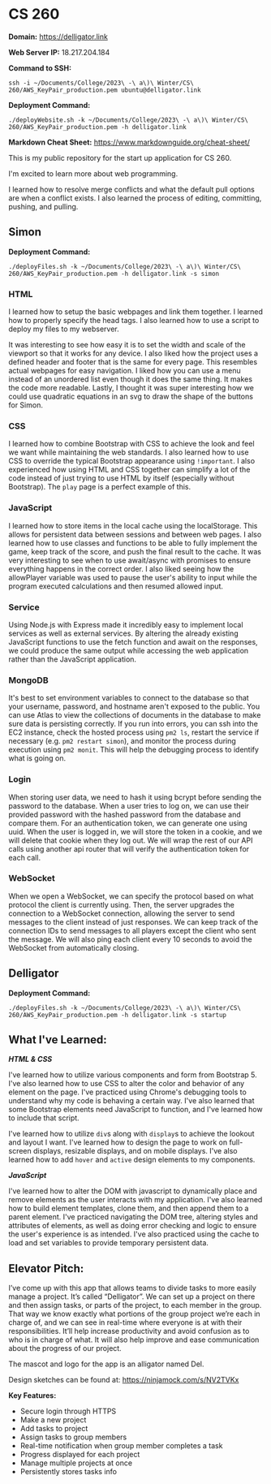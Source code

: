 # CS 260

**Domain:**
https://delligator.link

**Web Server IP:**
18.217.204.184

**Command to SSH:**
```
ssh -i ~/Documents/College/2023\ -\ a\)\ Winter/CS\ 260/AWS_KeyPair_production.pem ubuntu@delligator.link
```

**Deployment Command:**
```
./deployWebsite.sh -k ~/Documents/College/2023\ -\ a\)\ Winter/CS\ 260/AWS_KeyPair_production.pem -h delligator.link
```

**Markdown Cheat Sheet:**
https://www.markdownguide.org/cheat-sheet/

This is my public repository for the start up application for CS 260.

I'm excited to learn more about web programming.

I learned how to resolve merge conflicts and what the default pull options are when a conflict exists. I also learned the process of editing, committing, pushing, and pulling. 

## Simon

**Deployment Command:**
```
./deployFiles.sh -k ~/Documents/College/2023\ -\ a\)\ Winter/CS\ 260/AWS_KeyPair_production.pem -h delligator.link -s simon
```

### HTML

I learned how to setup the basic webpages and link them together. I learned how to properly specify the head tags. I also learned how to use a script to deploy my files to my webserver.

It was interesting to see how easy it is to set the width and scale of the viewport so that it works for any device. I also
liked how the project uses a defined header and footer that is the same for every page. This resembles actual webpages for
easy navigation. I liked how you can use a menu instead of an unordered list even though it does the same thing. It makes
the code more readable. Lastly, I thought it was super interesting how we could use quadratic equations in an svg to draw
the shape of the buttons for Simon.

### CSS

I learned how to combine Bootstrap with CSS to achieve the look and feel we want while maintaining the web standards. I also learned how to use CSS to override the typical Bootstrap appearance using `!important`. I also experienced how using HTML and CSS together can simplify a lot of the code instead of just trying to use HTML by itself (especially without Bootstrap). The `play` page is a perfect example of this.

### JavaScript

I learned how to store items in the local cache using the localStorage. This allows for persistent data between sessions and between web pages. I also learned how to use classes and functions to be able to fully implement the game, keep track of the score, and push the final result to the cache. It was very interesting to see when to use await/async with promises to ensure everything happens in the correct order. I also liked seeing how the allowPlayer variable was used to pause the user's ability to input while the program executed calculations and then resumed allowed input.

### Service

Using Node.js with Express made it incredibly easy to implement local services as well as external services. By altering the already existing JavaScript functions to use the fetch function and await on the responses, we could produce the same output while accessing the web application rather than the JavaScript application.

### MongoDB

It's best to set environment variables to connect to the database so that your username, password, and hostname aren't exposed to the public. You can use Atlas to view the collections of documents in the database to make sure data is persisting correctly. If you run into errors, you can ssh into the EC2 instance, check the hosted process using `pm2 ls`, restart the service if necessary (e.g. `pm2 restart simon`), and monitor the process during execution using `pm2 monit`. This will help the debugging process to identify what is going on.

### Login

When storing user data, we need to hash it using bcrypt before sending the password to the database. When a user tries to log on, we can use their provided password with the hashed password from the database and compare them. For an authentication token, we can generate one using uuid. When the user is logged in, we will store the token in a cookie, and we will delete that cookie when they log out. We will wrap the rest of our API calls using another api router that will verify the authentication token for each call.

### WebSocket

When we open a WebSocket, we can specify the protocol based on what protocol the client is currently using. Then, the server upgrades the connection to a WebSocket connection, allowing the server to send messages to the client instead of just responses. We can keep track of the connection IDs to send messages to all players except the client who sent the message. We will also ping each client every 10 seconds to avoid the WebSocket from automatically closing.

## Delligator

**Deployment Command:**
```
./deployFiles.sh -k ~/Documents/College/2023\ -\ a\)\ Winter/CS\ 260/AWS_KeyPair_production.pem -h delligator.link -s startup
```

## What I've Learned:

***HTML & CSS***

I've learned how to utilize various components and form from Bootstrap 5. I've also learned how to use CSS to alter the color and behavior of any element on the page. I've practiced using Chrome's debugging tools to understand why my code is behaving a certain way. I've also learned that some Bootstrap elements need JavaScript to function, and I've learned how to include that script.

I've learned how to utilize `div`s along with `display`s to achieve the lookout and layout I want. I've learned how to design the page to work on full-screen displays, resizable displays, and on mobile displays. I've also learned how to add `hover` and `active` design elements to my components.

***JavaScript***

I've learned how to alter the DOM with javascript to dynamically place and remove elements as the user interacts with my application. I've also learned how to build element templates, clone them, and then append them to a parent element. I've practiced navigating the DOM tree, altering styles and attributes of elements, as well as doing error checking and logic to ensure the user's experience is as intended. I've also practiced using the cache to load and set variables to provide temporary persistent data.

## Elevator Pitch:

I’ve come up with this app that allows teams to divide tasks to more easily manage a project. It’s called “Delligator”. We can set up a project on there and then assign tasks, or parts of the project, to each member in the group. That way we know exactly what portions of the group project we’re each in charge of, and we can see in real-time where everyone is at with their responsibilities. It’ll help increase productivity and avoid confusion as to who is in charge of what. It will also help improve and ease communication about the progress of our project.

The mascot and logo for the app is an alligator named Del.

Design sketches can be found at: https://ninjamock.com/s/NV2TVKx

**Key Features:**
- Secure login through HTTPS
- Make a new project
- Add tasks to project
- Assign tasks to group members
- Real-time notification when group member completes a task
- Progress displayed for each project
- Manage multiple projects at once
- Persistently stores tasks info
